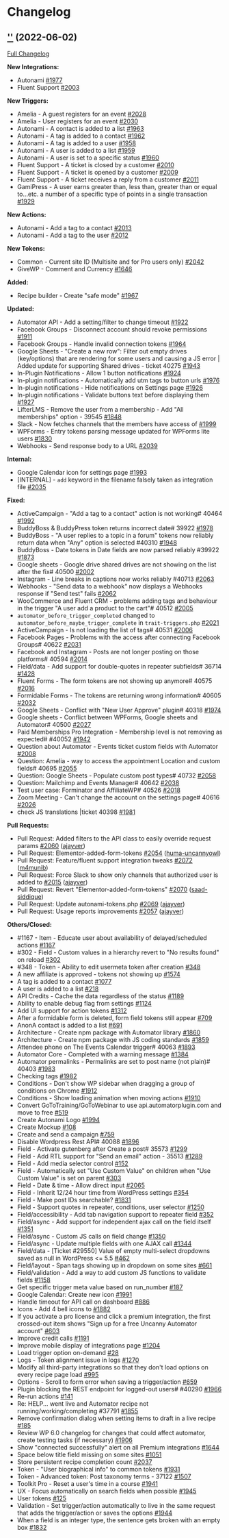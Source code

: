 # Changelog

## [''](https://github.com/UncannyOwl/Automator/tree/'') (2022-06-02)

[Full Changelog](https://github.com/UncannyOwl/Automator/compare/v4.0.1...'')

**New Integrations:**
- Autonami [\#1977](https://github.com/UncannyOwl/Automator/issues/1977)
- Fluent Support [\#2003](https://github.com/UncannyOwl/Automator/issues/2003)

**New Triggers:**
- Amelia - A guest registers for an event [\#2028](https://github.com/UncannyOwl/Automator/issues/2028)
- Amelia - User registers for an event [\#2030](https://github.com/UncannyOwl/Automator/issues/2030)
- Autonami - A contact is added to a list [\#1963](https://github.com/UncannyOwl/Automator/issues/1963)
- Autonami - A tag is added to a contact [\#1962](https://github.com/UncannyOwl/Automator/issues/1962)
- Autonami - A tag is added to a user [\#1958](https://github.com/UncannyOwl/Automator/issues/1958)
- Autonami - A user is added to a list [\#1959](https://github.com/UncannyOwl/Automator/issues/1959)
- Autonami - A user is set to a specific status [\#1960](https://github.com/UncannyOwl/Automator/issues/1960)
- Fluent Support - A ticket is closed by a customer [\#2010](https://github.com/UncannyOwl/Automator/issues/2010)
- Fluent Support - A ticket is opened by a customer [\#2009](https://github.com/UncannyOwl/Automator/issues/2009)
- Fluent Support - A ticket receives a reply from a customer [\#2011](https://github.com/UncannyOwl/Automator/issues/2011)
- GamiPress - A user earns greater than, less than, greater than or equal to...etc. a number of a specific type of points in a single transaction [\#1929](https://github.com/UncannyOwl/Automator/issues/1929)

**New Actions:**
- Autonami - Add a tag to a contact [\#2013](https://github.com/UncannyOwl/Automator/issues/2013)
- Autonami - Add a tag to the user [\#2012](https://github.com/UncannyOwl/Automator/issues/2012)

**New Tokens:**
- Common - Current site ID (Multisite and for Pro users only) [\#2042](https://github.com/UncannyOwl/Automator/issues/2042)
- GiveWP - Comment and Currency [\#1646](https://github.com/UncannyOwl/Automator/issues/1646)

**Added:**
- Recipe builder - Create "safe mode" [\#1967](https://github.com/UncannyOwl/Automator/issues/1967)

**Updated:**
- Automator API - Add a setting/filter to change timeout [\#1922](https://github.com/UncannyOwl/Automator/issues/1922)
- Facebook Groups - Disconnect account should revoke permissions [\#1911](https://github.com/UncannyOwl/Automator/issues/1911)
- Facebook Groups - Handle invalid connection tokens [\#1964](https://github.com/UncannyOwl/Automator/issues/1964)
- Google Sheets - "Create a new row": Filter out empty drives (key/options) that are rendering for some users and causing a JS error | Added update for supporting Shared drives - ticket 40275 [\#1943](https://github.com/UncannyOwl/Automator/issues/1943)
- In-Plugin Notifications - Allow 1 button notifications [\#1924](https://github.com/UncannyOwl/Automator/issues/1924)
- In-plugin notifications - Automatically add utm tags to button urls [\#1976](https://github.com/UncannyOwl/Automator/issues/1976)
- In-plugin notifications - Hide notifications on Settings page [\#1926](https://github.com/UncannyOwl/Automator/issues/1926)
- In-plugin notifications - Validate buttons text before displaying them [\#1927](https://github.com/UncannyOwl/Automator/issues/1927)
- LifterLMS - Remove the user from a membership - Add "All memberships" option - 39545 [\#1848](https://github.com/UncannyOwl/Automator/issues/1848)
- Slack - Now fetches channels that the members have access of [\#1999](https://github.com/UncannyOwl/Automator/issues/1999)
- WPForms - Entry tokens parsing message updated for WPForms lite users [\#1830](https://github.com/UncannyOwl/Automator/issues/1830)
- Webhooks - Send response body to a URL [\#2039](https://github.com/UncannyOwl/Automator/issues/2039)

**Internal:**
- Google Calendar icon for settings page [\#1993](https://github.com/UncannyOwl/Automator/issues/1993)
- [INTERNAL] - `add` keyword in the filename falsely taken as integration file  [\#2035](https://github.com/UncannyOwl/Automator/issues/2035)

**Fixed:**
- ActiveCampaign - "Add a tag to a contact" action is not working# 40464 [\#1992](https://github.com/UncannyOwl/Automator/issues/1992)
- BuddyBoss & BuddyPress token returns incorrect date# 39922 [\#1978](https://github.com/UncannyOwl/Automator/issues/1978)
- BuddyBoss - "A user replies to a topic in a forum" tokens now reliably return data when "Any" option is selected #40310 [\#1948](https://github.com/UncannyOwl/Automator/issues/1948)
- BuddyBoss - Date tokens in Date fields are now parsed reliably #39922 [\#1873](https://github.com/UncannyOwl/Automator/issues/1873)
- Google sheets - Google drive shared drives are not showing on the list after the fix# 40500 [\#2002](https://github.com/UncannyOwl/Automator/issues/2002)
- Instagram - Line breaks in captions now works reliably #40713 [\#2063](https://github.com/UncannyOwl/Automator/issues/2063)
- Webhooks - "Send data to a webhook" now displays a Webhooks response if "Send test" fails [\#2062](https://github.com/UncannyOwl/Automator/issues/2062)
- WooCommerce and Fluent CRM - problems adding tags and behaviour in the trigger "A user add a product to the cart"# 40512 [\#2005](https://github.com/UncannyOwl/Automator/issues/2005)
- `automator_before_trigger_completed` changed to `automator_before_maybe_trigger_complete` in `trait-triggers.php` [\#2021](https://github.com/UncannyOwl/Automator/issues/2021)
- ActiveCampaign - Is not loading the list of tags# 40531 [\#2006](https://github.com/UncannyOwl/Automator/issues/2006)
- Facebook Pages - Problems with the access after connecting Facebook Groups# 40622 [\#2031](https://github.com/UncannyOwl/Automator/issues/2031)
- Facebook and Instagram - Posts are not longer posting on those platforms# 40594 [\#2014](https://github.com/UncannyOwl/Automator/issues/2014)
- Field/data - Add support for double-quotes in repeater subfields# 36714 [\#1428](https://github.com/UncannyOwl/Automator/issues/1428)
- Fluent Forms - The form tokens are not showing up anymore# 40575 [\#2016](https://github.com/UncannyOwl/Automator/issues/2016)
- Formidable Forms - The tokens are returning wrong information# 40605 [\#2032](https://github.com/UncannyOwl/Automator/issues/2032)
- Google Sheets - Conflict with "New User Approve" plugin# 40318 [\#1974](https://github.com/UncannyOwl/Automator/issues/1974)
- Google sheets - Conflict between WPForms, Google sheets and Automator# 40500 [\#2027](https://github.com/UncannyOwl/Automator/issues/2027)
- Paid Memberships Pro Integration - Membership level is not removing as expected# #40052 [\#1942](https://github.com/UncannyOwl/Automator/issues/1942)
- Question about Automator - Events ticket custom fields with Automator [\#2008](https://github.com/UncannyOwl/Automator/issues/2008)
- Question: Amelia - way to access the appointment Location and custom fields# 40695 [\#2055](https://github.com/UncannyOwl/Automator/issues/2055)
- Question: Google Sheets - Populate custom post types# 40732 [\#2058](https://github.com/UncannyOwl/Automator/issues/2058)
- Question: Mailchimp and Events Manager# 40642 [\#2038](https://github.com/UncannyOwl/Automator/issues/2038)
- Test user case: Forminator and AffiliateWP# 40526 [\#2018](https://github.com/UncannyOwl/Automator/issues/2018)
- Zoom Meeting - Can't change the account on the settings page# 40616 [\#2026](https://github.com/UncannyOwl/Automator/issues/2026)
- check JS translations |ticket 40398 [\#1981](https://github.com/UncannyOwl/Automator/issues/1981)

**Pull Requests:**
- Pull Request: Added filters to the API class to easily override request params [\#2060](https://github.com/UncannyOwl/Automator/pull/2060) ([ajayver](https://github.com/ajayver))
- Pull Request: Elementor-added-form-tokens [\#2054](https://github.com/UncannyOwl/Automator/pull/2054) ([huma-uncannyowl](https://github.com/huma-uncannyowl))
- Pull Request: Feature/fluent support integration tweaks [\#2072](https://github.com/UncannyOwl/Automator/pull/2072) ([m4munib](https://github.com/m4munib))
- Pull Request: Force Slack to show only channels that authorized user is added to [\#2015](https://github.com/UncannyOwl/Automator/pull/2015) ([ajayver](https://github.com/ajayver))
- Pull Request: Revert "Elementor-added-form-tokens" [\#2070](https://github.com/UncannyOwl/Automator/pull/2070) ([saad-siddique](https://github.com/saad-siddique))
- Pull Request: Update autonami-tokens.php [\#2069](https://github.com/UncannyOwl/Automator/pull/2069) ([ajayver](https://github.com/ajayver))
- Pull Request: Usage reports improvements [\#2057](https://github.com/UncannyOwl/Automator/pull/2057) ([ajayver](https://github.com/ajayver))

**Others/Closed:**
- #1167 - Item -  Educate user about availability of delayed/scheduled actions [\#1167](https://github.com/UncannyOwl/Automator/issues/1167)
- #302 - Field - Custom values in a hierarchy revert to "No results found" on reload [\#302](https://github.com/UncannyOwl/Automator/issues/302)
- #348 - Token - Ability to edit usermeta token after creation [\#348](https://github.com/UncannyOwl/Automator/issues/348)
- A new affiliate is approved - tokens not showing up [\#1574](https://github.com/UncannyOwl/Automator/issues/1574)
- A tag is added to a contact [\#1077](https://github.com/UncannyOwl/Automator/issues/1077)
- A user is added to a list [\#218](https://github.com/UncannyOwl/Automator/issues/218)
- API Credits - Cache the data regardless of the status [\#1189](https://github.com/UncannyOwl/Automator/issues/1189)
- Ability to enable debug flag from settings [\#1124](https://github.com/UncannyOwl/Automator/issues/1124)
- Add UI support for action tokens [\#1312](https://github.com/UncannyOwl/Automator/issues/1312)
- After a formidable form is deleted, form field tokens still appear [\#709](https://github.com/UncannyOwl/Automator/issues/709)
- AnonA contact is added to a list [\#691](https://github.com/UncannyOwl/Automator/issues/691)
- Architecture - Create npm package with Automator library [\#1860](https://github.com/UncannyOwl/Automator/issues/1860)
- Architecture - Create npm package with JS coding standards [\#1859](https://github.com/UncannyOwl/Automator/issues/1859)
- Attendee phone on The Events Calendar trigger# 40063 [\#1893](https://github.com/UncannyOwl/Automator/issues/1893)
- Automator Core - Completed with a warning message [\#1384](https://github.com/UncannyOwl/Automator/issues/1384)
- Automator permalinks - Permalinks are set to post name (not plain)# 40403 [\#1983](https://github.com/UncannyOwl/Automator/issues/1983)
- Checking tags [\#1982](https://github.com/UncannyOwl/Automator/issues/1982)
- Conditions - Don't show WP sidebar when dragging a group of conditions on Chrome [\#1912](https://github.com/UncannyOwl/Automator/issues/1912)
- Conditions - Show loading animation when moving actions [\#1910](https://github.com/UncannyOwl/Automator/issues/1910)
- Convert GoToTraining/GoToWebinar to use api.automatorplugin.com and move to free [\#519](https://github.com/UncannyOwl/Automator/issues/519)
- Create Autonami Logo [\#1994](https://github.com/UncannyOwl/Automator/issues/1994)
- Create Mockup [\#108](https://github.com/UncannyOwl/Automator/issues/108)
- Create and send a campaign [\#759](https://github.com/UncannyOwl/Automator/issues/759)
- Disable Wordpress Rest API# 40088 [\#1896](https://github.com/UncannyOwl/Automator/issues/1896)
- Field - Activate gutenberg after Create a post# 35573 [\#1299](https://github.com/UncannyOwl/Automator/issues/1299)
- Field - Add RTL support for "Send an email" action - 35513 [\#1289](https://github.com/UncannyOwl/Automator/issues/1289)
- Field - Add media selector control [\#152](https://github.com/UncannyOwl/Automator/issues/152)
- Field - Automatically set "Use Custom Value" on children when "Use Custom Value" is set on parent [\#303](https://github.com/UncannyOwl/Automator/issues/303)
- Field - Date & time - Allow direct input [\#2065](https://github.com/UncannyOwl/Automator/issues/2065)
- Field - Inherit 12/24 hour time from WordPress settings [\#354](https://github.com/UncannyOwl/Automator/issues/354)
- Field - Make post IDs searchable? [\#1831](https://github.com/UncannyOwl/Automator/issues/1831)
- Field - Support quotes in repeater, conditions, user selector [\#1250](https://github.com/UncannyOwl/Automator/issues/1250)
- Field/accessibility - Add tab navigation support to repeater field [\#352](https://github.com/UncannyOwl/Automator/issues/352)
- Field/async - Add support for independent ajax call on the field itself [\#1351](https://github.com/UncannyOwl/Automator/issues/1351)
- Field/async - Custom JS calls on field change [\#1350](https://github.com/UncannyOwl/Automator/issues/1350)
- Field/async - Update multiple fields with one AJAX call [\#1344](https://github.com/UncannyOwl/Automator/issues/1344)
- Field/data - [Ticket #29550] Value of empty multi-select dropdowns saved as null in WordPress <= 5.5 [\#462](https://github.com/UncannyOwl/Automator/issues/462)
- Field/layout - Span tags showing up in dropdown on some sites [\#661](https://github.com/UncannyOwl/Automator/issues/661)
- Field/validation - Add a way to add custom JS functions to validate fields [\#1158](https://github.com/UncannyOwl/Automator/issues/1158)
- Get specific trigger meta value based on run_number [\#187](https://github.com/UncannyOwl/Automator/issues/187)
- Google Calendar: Create new icon [\#1991](https://github.com/UncannyOwl/Automator/issues/1991)
- Handle timeout for API call on dashboard [\#886](https://github.com/UncannyOwl/Automator/issues/886)
- Icons - Add 4 bell icons to <uo-icon> [\#1882](https://github.com/UncannyOwl/Automator/issues/1882)
- If you activate a pro license and click a premium integration, the first crossed-out item shows "Sign up for a free Uncanny Automator account" [\#603](https://github.com/UncannyOwl/Automator/issues/603)
- Improve credit calls [\#1191](https://github.com/UncannyOwl/Automator/issues/1191)
- Improve mobile display of integrations page [\#1204](https://github.com/UncannyOwl/Automator/issues/1204)
- Load trigger option on-demand [\#28](https://github.com/UncannyOwl/Automator/issues/28)
- Logs - Token alignment issue in logs [\#1270](https://github.com/UncannyOwl/Automator/issues/1270)
- Modify all third-party integrations so that they don't load options on every recipe page load [\#995](https://github.com/UncannyOwl/Automator/issues/995)
- Options - Scroll to form error when saving a trigger/action [\#659](https://github.com/UncannyOwl/Automator/issues/659)
- Plugin blocking the REST endpoint for logged-out users# #40290 [\#1966](https://github.com/UncannyOwl/Automator/issues/1966)
- Re-run actions [\#141](https://github.com/UncannyOwl/Automator/issues/141)
- Re: HELP... went live and Automator recipe not running/working/completing #37791 [\#1855](https://github.com/UncannyOwl/Automator/issues/1855)
- Remove confirmation dialog when setting items to draft in a live recipe [\#185](https://github.com/UncannyOwl/Automator/issues/185)
- Review WP 6.0 changelog for changes that could affect automator, create testing tasks (if necessary) [\#1906](https://github.com/UncannyOwl/Automator/issues/1906)
- Show "connected successfully" alert on all Premium integrations [\#1644](https://github.com/UncannyOwl/Automator/issues/1644)
- Space below title field missing on some sites [\#1051](https://github.com/UncannyOwl/Automator/issues/1051)
- Store persistent recipe completion count [\#2037](https://github.com/UncannyOwl/Automator/issues/2037)
- Token - "User biographical info" to common tokens [\#1931](https://github.com/UncannyOwl/Automator/issues/1931)
- Token - Advanced token: Post taxonomy terms - 37122 [\#1507](https://github.com/UncannyOwl/Automator/issues/1507)
- Toolkit Pro - Reset a user's time in a course [\#1941](https://github.com/UncannyOwl/Automator/issues/1941)
- UX - Focus automatically on search fields when possible [\#1945](https://github.com/UncannyOwl/Automator/issues/1945)
- User tokens [\#125](https://github.com/UncannyOwl/Automator/issues/125)
- Validation - Set trigger/action automatically to live in the same request that adds the trigger/action or saves the options [\#1944](https://github.com/UncannyOwl/Automator/issues/1944)
- When a field is an integer type, the sentence gets broken with an empty box [\#1832](https://github.com/UncannyOwl/Automator/issues/1832)
